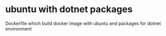 # ubuntu with dotnet packages
Dockerfile which build docker image with ubuntu and packages for dotnet environment
